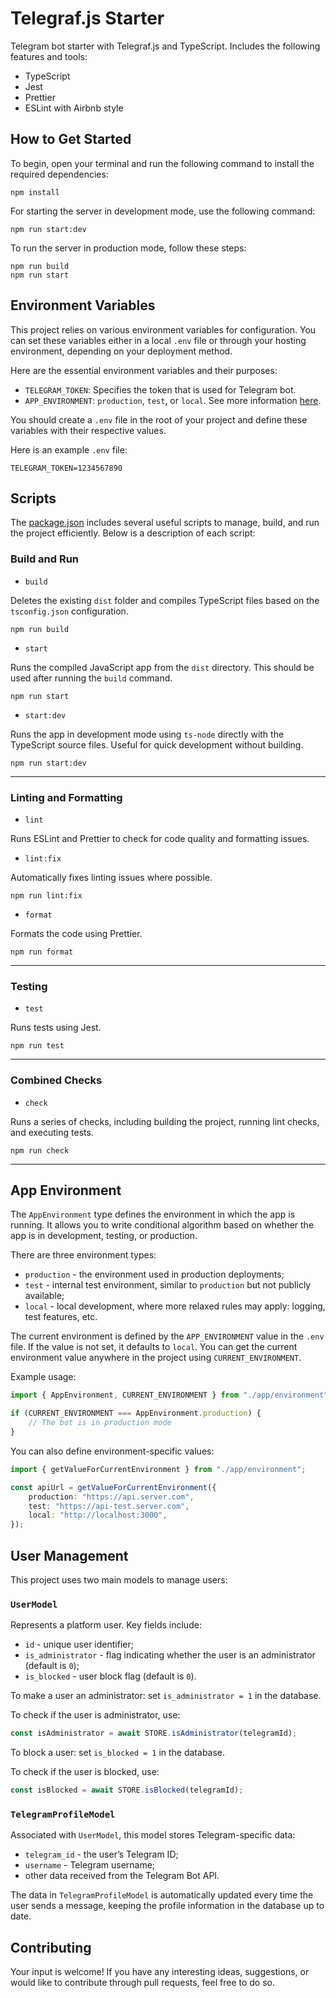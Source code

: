 # Telegraf.js Starter

Telegram bot starter with Telegraf.js and TypeScript. Includes the following
features and tools:

-   TypeScript
-   Jest
-   Prettier
-   ESLint with Airbnb style

## How to Get Started

To begin, open your terminal and run the following command to install the
required dependencies:

```
npm install
```

For starting the server in development mode, use the following command:

```
npm run start:dev
```

To run the server in production mode, follow these steps:

```
npm run build
npm run start
```

## Environment Variables

This project relies on various environment variables for configuration. You can
set these variables either in a local `.env` file or through your hosting
environment, depending on your deployment method.

Here are the essential environment variables and their purposes:

-   `TELEGRAM_TOKEN`: Specifies the token that is used for Telegram bot.
-   `APP_ENVIRONMENT`: `production`, `test`, or `local`. See more information
    [here](#app-environment).

You should create a `.env` file in the root of your project and define these
variables with their respective values.

Here is an example `.env` file:

```
TELEGRAM_TOKEN=1234567890
```

## Scripts

The [package.json](./package.json) includes several useful scripts to manage,
build, and run the project efficiently. Below is a description of each script:

### Build and Run

-   `build`

Deletes the existing `dist` folder and compiles TypeScript files based on the
`tsconfig.json` configuration.

```
npm run build
```

-   `start`

Runs the compiled JavaScript app from the `dist` directory. This should be used
after running the `build` command.

```
npm run start
```

-   `start:dev`

Runs the app in development mode using `ts-node` directly with the TypeScript
source files. Useful for quick development without building.

```
npm run start:dev
```

---

### Linting and Formatting

-   `lint`

Runs ESLint and Prettier to check for code quality and formatting issues.

-   `lint:fix`

Automatically fixes linting issues where possible.

```
npm run lint:fix
```

-   `format`

Formats the code using Prettier.

```
npm run format
```

---

### Testing

-   `test`

Runs tests using Jest.

```
npm run test
```

---

### Combined Checks

-   `check`

Runs a series of checks, including building the project, running lint checks,
and executing tests.

```
npm run check
```

---

## App Environment

The `AppEnvironment` type defines the environment in which the app is running.
It allows you to write conditional algorithm based on whether the app is in
development, testing, or production.

There are three environment types:

-   `production` - the environment used in production deployments;
-   `test` - internal test environment, similar to `production` but not publicly
    available;
-   `local` - local development, where more relaxed rules may apply: logging,
    test features, etc.

The current environment is defined by the `APP_ENVIRONMENT` value in the `.env`
file. If the value is not set, it defaults to `local`. You can get the current
environment value anywhere in the project using `CURRENT_ENVIRONMENT`.

Example usage:

```typescript
import { AppEnvironment, CURRENT_ENVIRONMENT } from "./app/environment";

if (CURRENT_ENVIRONMENT === AppEnvironment.production) {
    // The bot is in production mode
}
```

You can also define environment-specific values:

```typescript
import { getValueForCurrentEnvironment } from "./app/environment";

const apiUrl = getValueForCurrentEnvironment({
    production: "https://api.server.com",
    test: "https://api-test.server.com",
    local: "http://localhost:3000",
});
```

## User Management

This project uses two main models to manage users:

### `UserModel`

Represents a platform user. Key fields include:

-   `id` - unique user identifier;
-   `is_administrator` - flag indicating whether the user is an administrator
    (default is `0`);
-   `is_blocked` - user block flag (default is `0`).

To make a user an administrator: set `is_administrator = 1` in the database.

To check if the user is administrator, use:

```typescript
const isAdministrator = await STORE.isAdministrator(telegramId);
```

To block a user: set `is_blocked = 1` in the database.

To check if the user is blocked, use:

```typescript
const isBlocked = await STORE.isBlocked(telegramId);
```

### `TelegramProfileModel`

Associated with `UserModel`, this model stores Telegram-specific data:

-   `telegram_id` - the user’s Telegram ID;
-   `username` - Telegram username;
-   other data received from the Telegram Bot API.

The data in `TelegramProfileModel` is automatically updated every time the user
sends a message, keeping the profile information in the database up to date.

## Contributing

Your input is welcome! If you have any interesting ideas, suggestions, or would
like to contribute through pull requests, feel free to do so.
